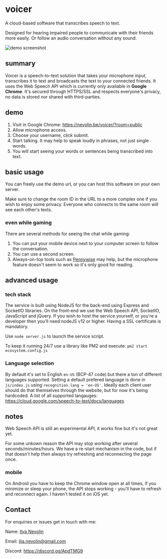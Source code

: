 # voicer
A cloud-based software that transcribes speech to text.

Designed for hearing impaired people to communicate with their friends more easily. Or follow an audio conversation without any sound.

![demo screenshot](https://i.imgur.com/X0M8uz5.jpg)

## summary
Voicer is a speech-to-text solution that takes your microphone input, transcribes it to text and broadcasts the text to your connected friends.
It uses the Web Speech API which is currently only available in **Google Chrome**. It's secured through HTTPS/SSL and respects everyone's privacy, no data is stored nor shared with third-parties.

## demo
1. Visit in Google Chrome: https://nevolin.be/voicer/?room=public
2. Allow microphone access.
3. Choose your username, click submit.
4. Start talking. It may help to speak loudly in phrases, not just single words.
5. You will start seeing your words or sentences being transcribed into text.

## basic usage
You can freely use the demo url, or you can host this software on your own server.

Make sure to change the room ID in the URL to a more complex one if you wish to enjoy some privacy.
Everyone who connects to the same room will see each other's texts.

### even while gaming
There are several methods for seeing the chat while gaming:

1. You can put your mobile device next to your computer screen to follow the conversation.
2. You can use a second screen.
3. Always-on-top tools such as [Pennywise](https://github.com/kamranahmedse/pennywise) may help, but the microphone feature doesn't seem to work so it's only good for reading.

## advanced usage

### tech stack
The service is built using NodeJS for the back-end using Express and SocketIO libraries. On the front-end we use the Web Speech API, SocketIO, JavaScript and jQuery.
If you wish to host the service yourself, or you're a developer then you'll need nodeJS v12 or higher. Having a SSL certificate is mandatory.

Use `node server.js` to launch the service script.

To keep it running 24/7 use a library like PM2 and execute: `pm2 start ecosystem.config.js`

### Language selection
By default it's set to English `en-US` (BCP-47 code) but there a ton of different languages supported. Setting a default prefered language is done in `js/index.js` using `recognition.lang = 'en-US'`. Ideally each client user should do that themselves through the website, but for now it's being hardcoded. A list of all supported langauges: https://cloud.google.com/speech-to-text/docs/languages

## notes
Web Speech API is still an experimental API, it works fine but it's not great yet.

For some unkown reason the API may stop working after several seconds/minutes/hours. We have a re-start mechanism in the code, but if that doesn't help then always try refreshing and reconnecting the page once.

### mobile
On Android you have to keep the Chrome window open at all times, if you minimize or sleep your phone, the API stops working - you'll have to refresh and reconnect again. I haven't tested it on iOS yet.

## Contact

For enquiries or issues get in touch with me:

Name: [Ilya Nevolin](https://www.linkedin.com/in/iljanevolin/)

Email: ilja.nevolin@gmail.com

Discord: https://discord.gg/ApdTMG9



